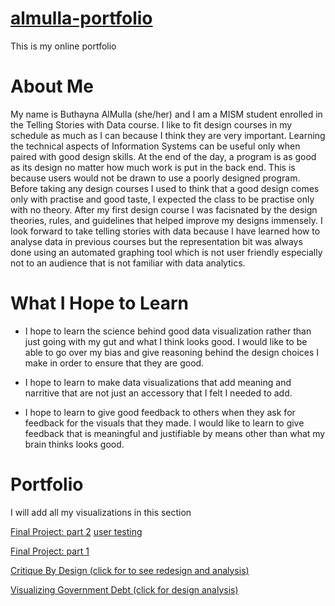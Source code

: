 # [almulla-portfolio](https://bamulla.github.io/almulla-portfolio/)
This is my online portfolio



# About Me
My name is Buthayna AlMulla (she/her) and I am a MISM student enrolled in the Telling Stories with Data course. I like to fit design courses in my schedule as much as I can because I think they are very important. Learning the technical aspects of Information Systems can be useful only when paired with good design skills. At the end of the day, a program is as good as its design no matter how much work is put in the back end. This is because users would not be drawn to use a poorly designed program. Before taking any design courses I used to think that a good design comes only with practise and good taste, I expected the class to be practise only with no theory. After my first design course I was facisnated by the design theories, rules, and guidelines that helped improve my designs immensely. I look forward to take telling stories with data because I have learned how to analyse data in previous courses but the representation bit was always done using an automated graphing tool which is not user friendly especially not to an audience that is not familiar with data analytics. 

# What I Hope to Learn
- I hope to learn the science behind good data visualization rather than just going with my gut and what I think looks good. I would like to be able to go over my bias and give reasoning behind the design choices I make in order to ensure that they are good. 

- I hope to learn to make data visualizations that add meaning and narritive that are not just an accessory that I felt I needed to add. 

- I hope to learn to give good feedback to others when they ask for feedback for the visuals that they made. I would like to learn to give feedback that is meaningful and justifiable by means other than what my brain thinks looks good. 

# Portfolio
I will add all my visualizations in this section

[Final Project: part 2](/finalProjectPart2.md)
[user testing](/UserTestingProject.md)

[Final Project: part 1](/final_project_ButhaynaAlMulla.md)

[Critique By Design (click for to see redesign and analysis)](/CritiqueByDesign.md)

[Visualizing Government Debt (click for design analysis)](/dataviz2.md)
<div class="flourish-embed flourish-scatter" data-src="visualisation/5296701"><script src="https://public.flourish.studio/resources/embed.js"></script></div>

<div class="flourish-embed flourish-chart" data-src="visualisation/5259400"><script src="https://public.flourish.studio/resources/embed.js"></script></div>
